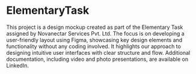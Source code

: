 # ElementaryTask
This project is a design mockup created as part of the Elementary Task assigned by Novanectar Services Pvt. Ltd. The focus is on developing a user-friendly layout using Figma, showcasing key design elements and functionality without any coding involved. It highlights our approach to designing intuitive user interfaces with clear structure and flow. Additional documentation, including video and photo presentations, are available on LinkedIn.

